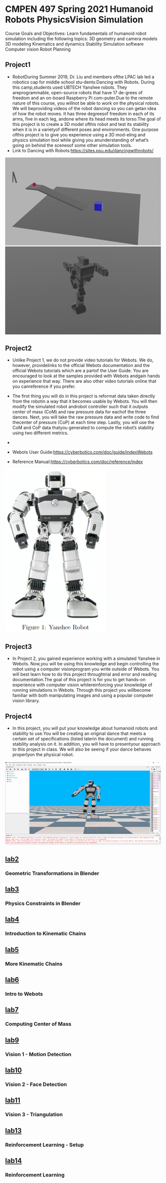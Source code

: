 # CMPEN 497 Spring 2021 Humanoid Robots PhysicsVision Simulation




Course Goals and Objectives:
Learn fundamentals of humanoid robot simulation including the following topics:
3D geometry and camera models
3D modeling
Kinematics and dynamics
Stability
Simulation software
Computer vision
Robot Planning

## Project1
- RobotDuring  Summer  2019,  Dr.   Liu  and  members  ofthe LPAC lab led a robotics cap for middle school stu-dents:Dancing with Robots.  During this camp,students  used  UBTECH  Yanshee  robots.   They  areprogrammable,  open-source  robots  that  have  17  de-grees of freedom and an on-board Raspberry Pi com-puter.Due to the remote nature of this course, you willnot be able to work on the physical robots.  We will beproviding videos of the robot dancing so you can getan idea of how the robot moves.  It has three degreesof freedom in each of its arms,  five in each leg,  andone where its head meets its torso.The goal of this project is to create a 3D model ofthis robot and test its stability when it is in a varietyof different poses and environments.  One purpose ofthis project is to give you experience using a 3D mod-eling and physics simulation tool while giving you anunderstanding of what’s going on behind the scenesof some other simulation tools.
- Link to Dancing with Robots:https://sites.psu.edu/dancingwithrobots/

![](project1_1.gif)
![](project1_2.gif)
## Project2

- Unlike Project 1, we do not provide video tutorials for Webots.  We do, however, providelinks to the official Webots documentation and the official Webots tutorials which are a partof the User Guide.  You are encouraged to look at the samples provided with Webots andgain hands on experience that way.  There are also other video tutorials online that you canreference if you prefer.

- The first thing you will do in this project is reformat data taken directly from the robotin a way that it becomes usable by Webots.  You will then modify the simulated robot androbot controller such that it outputs center of mass (CoM) and raw pressure data for eachof the three dances.  Next, you will take the raw pressure data and write code to find thecenter of pressure (CoP) at each time step.  Lastly, you will use the CoM and CoP data thatyou generated to compute the robot’s stability using two different metrics.
- 
- Webots User Guide:https://cyberbotics.com/doc/guide/indexWebots 
- Reference Manual:https://cyberbotics.com/doc/reference/index

![](project2.PNG)

## Project3

- In Project 2, you gained experience working with a simulated Yanshee in Webots.  Now,you will be using this knowledge and begin controlling the robot using a computer visionprogram you write outside of Webots.  You will best learn how to do this project throughtrial and error and reading documentation.The goal of this project is for you to get hands-on experience with computer vision whilereinforcing your knowledge of running simulations in Webots.  Through this project you willbecome familiar with both manipulating images and using a popular computer vision library.


## Project4
- In this project, you will put your knowledge about humanoid robots and stability to use.You will be creating an original dance that meets a certain set of specifications (listed laterin the document) and running stability analysis on it.  In addition, you will have to presentyour approach to this project in class.  We will also be seeing if your dance behaves properlyon the physical robot.

![](project4.gif)

## [lab2](lab2)
### Geometric Transformations in Blender

## [lab3](lab3)
### Physics Constraints in Blender

## [lab4](lab4)
### Introduction to Kinematic Chains

## [lab5](lab5)
### More Kinematic Chains

## [lab6](lab6)
### Intro to Webots

## [lab7](lab7)
### Computing Center of Mass

## [lab9](lab9)
### Vision 1 - Motion Detection

## [lab10](lab11)
### Vision 2 - Face Detection

## [lab11](lab11)
### Vision 3 - Triangulation

## [lab13](lab13)
### Reinforcement Learning - Setup

## [lab14](lab14)
### Reinforcement Learning


